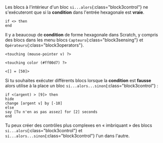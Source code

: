 Les blocs à l'intérieur d'un bloc `si...alors`{:class="block3control"} ne s'exécuteront que si la **condition** dans l'entrée hexagonale est **vraie**.

```blocks3
if <> then
end
```

Il y a beaucoup de **condition** de forme hexagonale dans Scratch, y compris des blocs dans les menu blocs `Capteurs`{:class="block3sensing"} et `Opérateurs`{:class="block3operators"}.

```blocks3
<touching (mouse-pointer v) ?>

<touching color (#ff00d7) ?>

<[] = [50]>
```

Si tu souhaites exécuter différents blocs lorsque la **condition** est **fausse** alors utilise à la place un bloc `si...alors...sinon`{:class="block3control"} :

```blocks3
if <(argent) > [9]> then
hide
change [argent v] by [-10]
else
say [Tu n'en as pas assez] for [2] seconds
end
```

Tu peux créer des contrôles plus complexes en « imbriquant » des blocs `si...alors`{:class="block3control"} et `si...alors...sinon`{:class="block3control"} l'un dans l'autre.
